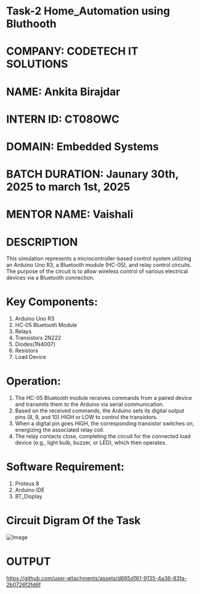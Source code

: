 # Task-2 Home_Automation using Bluthooth
# COMPANY: CODETECH IT SOLUTIONS
# NAME: Ankita Birajdar
# INTERN ID: CT08OWC
# DOMAIN: Embedded Systems
# BATCH DURATION: Jaunary 30th, 2025 to march 1st, 2025
# MENTOR NAME: Vaishali
# DESCRIPTION 
This simulation represents a microcontroller-based control system utilizing an Arduino Uno R3, a Bluetooth module (HC-05), and relay control circuits. The purpose of the circuit is to allow wireless control of various electrical devices via a Bluetooth connection.
# Key Components:
1. Arduino Uno R3
2. HC-05 Bluetooth Module
3. Relays
4. Transistors 2N222
5. Diodes(1N4007)
6. Resistors
7. Load Device
# Operation:
1. The HC-05 Bluetooth module receives commands from a paired device and transmits them to the Arduino via serial communication.
2. Based on the received commands, the Arduino sets its digital output pins (8, 9, and 10) HIGH or LOW to control the transistors.
3. When a digital pin goes HIGH, the corresponding transistor switches on, energizing the associated relay coil.
4. The relay contacts close, completing the circuit for the connected load device (e.g., light bulb, buzzer, or LED), which then operates.

# Software Requirement:
1. Proteus 8
2. Arduino IDE
3. BT_Display
   
# Circuit Digram Of the Task
![Image](https://github.com/user-attachments/assets/182b2cfc-fe3f-4397-b408-2efbe8a51b77)

# OUTPUT
https://github.com/user-attachments/assets/d665d161-9135-4a36-83fa-2b0726f2fd6f
